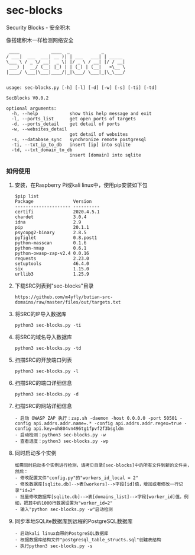 
# sec-blocks
Security Blocks - 安全积木

像搭建积木一样检测网络安全

```
 ____            ____  _            _        
/ ___|  ___  ___| __ )| | ___   ___| | _____ 
\___ \ / _ \/ __|  _ \| |/ _ \ / __| |/ / __|
 ___) |  __/ (__| |_) | | (_) | (__|   <\__ \
|____/ \___|\___|____/|_|\___/ \___|_|\_\___/
                                             

usage: sec-blocks.py [-h] [-l] [-d] [-w] [-s] [-ti] [-td]

SecBlocks V0.0.2

optional arguments:
  -h, --help            show this help message and exit
  -l, --ports_list      get open ports of targets
  -d, --ports_detail    get detail of ports
  -w, --websites_detail
                        get detail of websites
  -s, --database_sync   synchronize remote postgresql
  -ti, --txt_ip_to_db   insert [ip] into sqlite
  -td, --txt_domain_to_db
                        insert [domain] into sqlite
```

### 如何使用
1. 安装，在Raspberry Pi或kali linux中，使用pip安装如下包
    ```
    $pip list
    Package               Version
    --------------------- ----------
    certifi               2020.4.5.1
    chardet               3.0.4
    idna                  2.9
    pip                   20.1.1
    psycopg2-binary       2.8.5
    pyfiglet              0.8.post1
    python-masscan        0.1.6
    python-nmap           0.6.1
    python-owasp-zap-v2.4 0.0.16
    requests              2.23.0
    setuptools            46.4.0
    six                   1.15.0
    urllib3               1.25.9
    ```

2. 下载SRC列表到"sec-blocks"目录
    ```
    https://github.com/m4yfly/butian-src-domains/raw/master/files/out/targets.txt
    ```

3. 将SRC的IP导入数据库
    ```
    python3 sec-blocks.py -ti
    ```

4. 将SRC的域名导入数据库
    ```
    python3 sec-blocks.py -td
    ```

5. 扫描SRC的开放端口列表
    ```
    python3 sec-blocks.py -l
    ```

6. 扫描SRC的端口详细信息
    ```
    python3 sec-blocks.py -d
    ```
   
7. 扫描SRC的网站详细信息
    ```
    - 启动 OWASP ZAP 执行：zap.sh -daemon -host 0.0.0.0 -port 50501 -config api.addrs.addr.name=.* -config api.addrs.addr.regex=true -config api.key=oh804vn496tg1fpvf2f3bsgldm
    - 启动检测：python3 sec-blocks.py -w
    - 查看进度：python3 sec-blocks.py -wp
    ```

8. 同时启动多个实例
    ```
    如需同时启动多个实例进行检测，请拷贝目录[sec-blocks]中的所有文件到新的文件夹，然后：
    - 修改配置文件"config.py"的"workers_id_local = 2"
    - 修改数据库[sqlite.db]-->表[workers]-->字段[id]值，增加或者修改一行记录"id=2"
    - 批量修改数据库[sqlite.db]-->表[domains_list]-->字段[worker_id]值。例如，把其中的1000行数据设置为"worker_id=2"
    - 输入"python sec-blocks.py -w"启动检测
    ```
   
9. 同步本地SQLite数据库到远程的PostgreSQL数据库
    ```
    - 启动kali linux自带的PostgreSQL数据库
    - 根据数据库结构文件"postgresql_table_structs.sql"创建表结构
    - 执行python3 sec-blocks.py -s
    ```
